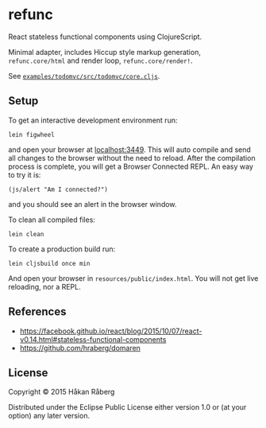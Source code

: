 # refunc

React stateless functional components using ClojureScript.

Minimal adapter, includes Hiccup style markup generation,
`refunc.core/html` and render loop, `refunc.core/render!`.

See [`examples/todomvc/src/todomvc/core.cljs`](https://github.com/hraberg/refunc/blob/master/examples/todomvc/src/todomvc/core.cljs).

## Setup

To get an interactive development environment run:

    lein figwheel

and open your browser at [localhost:3449](http://localhost:3449/).
This will auto compile and send all changes to the browser without the
need to reload. After the compilation process is complete, you will
get a Browser Connected REPL. An easy way to try it is:

    (js/alert "Am I connected?")

and you should see an alert in the browser window.

To clean all compiled files:

    lein clean

To create a production build run:

    lein cljsbuild once min

And open your browser in `resources/public/index.html`. You will not
get live reloading, nor a REPL.

## References

* https://facebook.github.io/react/blog/2015/10/07/react-v0.14.html#stateless-functional-components
* https://github.com/hraberg/domaren

## License

Copyright © 2015 Håkan Råberg

Distributed under the Eclipse Public License either version 1.0 or (at your option) any later version.
